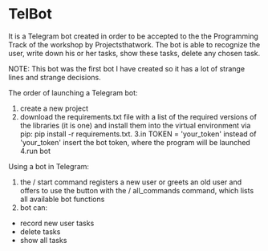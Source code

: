 # TelBot
It is a Telegram bot created in order to be accepted to the the Programming Track of the workshop by Projectsthatwork.  The bot is able to recognize the user, write down his or her tasks, show these tasks, delete any chosen task. 

NOTE: This bot was the first bot I have created so it has a lot of strange lines and strange decisions. 



The order of launching a Telegram bot:
1. create a new project
2. download the requirements.txt file with a list of the required versions of the libraries (it is one) and install them into the virtual environment via pip: pip install -r requirements.txt.
3.in TOKEN = 'your_token' instead of 'your_token' insert the bot token, where the program will be launched
4.run bot

Using a bot in Telegram:
1. the / start command registers a new user or greets an old user and offers to use the button with the / all_commands command, which lists
all available bot functions
2. bot can: 
- record new user tasks
- delete tasks
- show all tasks

